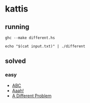 # kattis

## running

`ghc --make different.hs`

`echo "$(cat input.txt)" | ./different`

## solved

### easy

- [ABC](https://open.kattis.com/problems/abc)
- [Aaah!](https://open.kattis.com/problems/aaah)
- [A Different Problem](https://open.kattis.com/problems/different)
